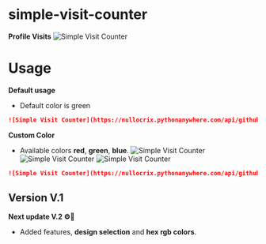 # simple-visit-counter

**Profile Visits**
![Simple Visit Counter](https://nullocrix.pythonanywhere.com/api/github/Your-GitHub-Username)

# Usage

**Default usage**
- Default color is green
```Markdown
![Simple Visit Counter](https://nullocrix.pythonanywhere.com/api/github/Your-GitHub-Username)
```
**Custom Color**
- Available colors **red**, **green**, **blue**.
![Simple Visit Counter](https://nullocrix.pythonanywhere.com/api/github/Your-GitHub-Username&textcolor="green")
![Simple Visit Counter](https://nullocrix.pythonanywhere.com/api/github/Your-GitHub-Username&textcolor="red")
![Simple Visit Counter](https://nullocrix.pythonanywhere.com/api/github/Your-GitHub-Username&textcolor="blue")

```Markdown
![Simple Visit Counter](https://nullocrix.pythonanywhere.com/api/github/Your-GitHub-Username&textcolor="green")
```
## Version V.1

**Next update V.2 ⚙️🔧**
- Added features, **design selection** and **hex rgb colors**.
